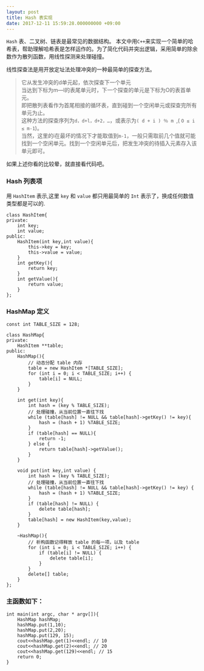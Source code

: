 ```yaml
---
layout: post
title: Hash 表实现
date: 2017-12-11 15:59:28.000000000 +09:00
---
```



`Hash` 表、二叉树、链表是最常见的数据结构。 本文中用`C++`来实现一个简单的哈希表，帮助理解哈希表是怎样运作的。为了简化代码并突出逻辑，采用简单的除余数作为散列函数，用线性探测来处理碰撞。

线性探查法是用开放定址法处理冲突的一种最简单的探查方法。   
> 它从发生冲突的d单元起，依次探查下一个单元   
> 当达到下标为m—l的表尾单元时，下一个探查的单元是下标为O的表首单元。   
> 即把散列表看作为首尾相接的循环表，直到碰到一个空闲单元或探查完所有单元为止。   
> 这种方法的探查序列为`d，d+l，d+2，…`，或表示为`( d + i ) ％ m `,( `O ≤ i ≤ m-1`)。   
> 当然，这里的i在最坏的情况下才能取值到`m-1`，一般只需取前几个值就可能找到一个空闲单元。找到一个空闲单元后，把发生冲突的待插入元素存入该单元即可。

如果上述你看的比较晕，就直接看代码吧。

### Hash 列表项 
用 `HashItem` 表示,这里 `key` 和 `value` 都只用最简单的 `Int` 表示了，换成任何数值类型都是可以的.

```
class HashItem{
private:
    int key;
    int value;
public:
    HashItem(int key,int value){
        this->key = key;
        this->value = value;
    }
    int getKey(){
        return key;
    }
    int getValue(){
        return value;
    }
};
```

### HashMap 定义

```
const int TABLE_SIZE = 128;

class HashMap{
private:
    HashItem **table;
public:
    HashMap(){
        // 动态分配 table 内存
        table = new HashItem *[TABLE_SIZE];
        for (int i = 0; i < TABLE_SIZE; i++) {
            table[i] = NULL;
        }
    }
    
    int get(int key){
        int hash = (key % TABLE_SIZE);
        // 处理碰撞，从当前位置一直往下找
        while (table[hash] != NULL && table[hash]->getKey() != key){
            hash = (hash + 1) %TABLE_SIZE;
        }
        if (table[hash] == NULL){
            return -1;
        } else {
            return table[hash]->getValue();
        }
    }
    
    void put(int key,int value) {
        int hash = (key % TABLE_SIZE);
        // 处理碰撞，从当前位置一直往下找
        while (table[hash] != NULL && table[hash]->getKey() != key) {
            hash = (hash + 1) %TABLE_SIZE;
        }
        if (table[hash] != NULL) {
            delete table[hash];
        }
        table[hash] = new HashItem(key,value);
    }
    
    ~HashMap(){
        // 析构函数记得释放 table 的每一项，以及 table
        for (int i = 0; i < TABLE_SIZE; i++) {
            if (table[i] != NULL) {
                delete table[i];
            }
        }
        delete[] table;
    }
};

```

### 主函数如下：

```
int main(int argc, char * argv[]){
    HashMap hashMap;
    hashMap.put(1,10);
    hashMap.put(2,20);
    hashMap.put(129, 15);
    cout<<hashMap.get(1)<<endl; // 10
    cout<<hashMap.get(2)<<endl; // 20
    cout<<hashMap.get(129)<<endl; // 15
    return 0;
}
```


